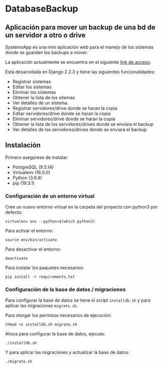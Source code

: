 # DatabaseBackup

## Aplicación para mover un backup de una bd de un servidor a otro o drive

SystemsApp es una mini aplicación web para el manejo de los sistemas donde se guardan los backups a mover.

La aplicación actualmente se encuentra en el siguiente [link de acceso](https://movedatabasebackup.herokuapp.com).

Está desarrollada en Django 2.2.3 y tiene las siguientes funcionalidades:

* Registrar sistemas
* Editar los sistemas 
* Eliminar los sistemas
* Obtener la lista de los sitemas 
* Ver detalles de un sistema.
* Registrar servidores/drive donde se haran la copia
* Editar servidores/drive donde se haran la copia
* Eliminar servidores/drive donde se haran la copia
* Obtener la lista de los servidores/drives donde se enviara el backup 
* Ver detalles de los servidores/drives donde se enviara el backup 

## Instalación

Primero asegúrese de instalar:

* PostgreSQL (9.5.14)
* Virtualenv (16.0.0)
* Python (3.6.9)
* pip (19.3.1)

### Configuración de un entorno virtual

Cree un nuevo entorno virtual en la carpeta del proyecto con python3 por defecto:

```
virtualenv env --python=$(which python3)
```

Para activar el entorno:
```
source env/bin/activate
```

Para desactivar el entorno:
```
deactivate
```

Para instalar los paquetes necesarios:
```
pip install -r requirements.txt
```

### Configuración de la base de datos / migraciones

Para configurar la base de datos se tiene el script `installdb.sh` y para aplicar las migraciones `migrate.sh`.

Para otorgar los permisos necesarios de ejecución:
```
chmod +x installdb.sh migrate.sh
```

Ahora para configurar la base de datos, ejecute:
```
./installdb.sh
```

Y para aplicar las migraciones y actualizar la base de datos:
```
./migrate.sh
```





